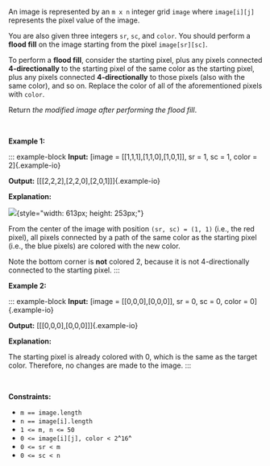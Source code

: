 An image is represented by an `m x n` integer grid `image` where
`image[i][j]` represents the pixel value of the image.

You are also given three integers `sr`, `sc`, and `color`. You should
perform a **flood fill** on the image starting from the pixel
`image[sr][sc]`.

To perform a **flood fill**, consider the starting pixel, plus any
pixels connected **4-directionally** to the starting pixel of the same
color as the starting pixel, plus any pixels connected
**4-directionally** to those pixels (also with the same color), and so
on. Replace the color of all of the aforementioned pixels with `color`.

Return *the modified image after performing the flood fill*.

 

**Example 1:**

::: example-block
**Input:** [image = \[\[1,1,1\],\[1,1,0\],\[1,0,1\]\], sr = 1, sc = 1,
color = 2]{.example-io}

**Output:** [\[\[2,2,2\],\[2,2,0\],\[2,0,1\]\]]{.example-io}

**Explanation:**

![](https://assets.leetcode.com/uploads/2021/06/01/flood1-grid.jpg){style="width: 613px; height: 253px;"}

From the center of the image with position `(sr, sc) = (1, 1)` (i.e.,
the red pixel), all pixels connected by a path of the same color as the
starting pixel (i.e., the blue pixels) are colored with the new color.

Note the bottom corner is **not** colored 2, because it is not
4-directionally connected to the starting pixel.
:::

**Example 2:**

::: example-block
**Input:** [image = \[\[0,0,0\],\[0,0,0\]\], sr = 0, sc = 0, color =
0]{.example-io}

**Output:** [\[\[0,0,0\],\[0,0,0\]\]]{.example-io}

**Explanation:**

The starting pixel is already colored with 0, which is the same as the
target color. Therefore, no changes are made to the image.
:::

 

**Constraints:**

-   `m == image.length`
-   `n == image[i].length`
-   `1 <= m, n <= 50`
-   `0 <= image[i][j], color < 2`^`16`^
-   `0 <= sr < m`
-   `0 <= sc < n`
